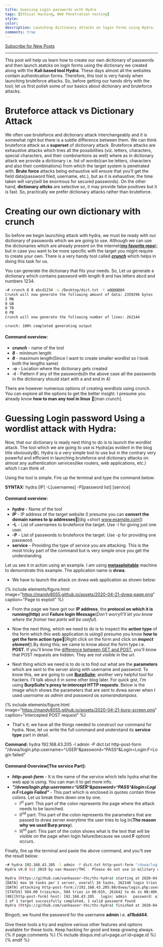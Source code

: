 ```yaml
---
title: Guessing Login passwords with Hydra
tags: [Ethical Hacking, Web Penetration testing]
style:
color:
description: Launching dictionary attacks on login forms using Hydra.
comments: true
---
```


<a class="text-center" href="https://feedburner.google.com/fb/a/mailverify?uri=Mandy8055&amp;loc=en_US" onclick="window.open(this.href, 'subscribe',
    'left=20,top=20,width=500,height=500,toolbar=1,resizable=0'); return false;">Subscribe for New Posts</a>
    
---    

This post will help us learn how to create our own dictionary of passwords and then launch atatcks on login forms using the dictionary we created along with the **Kali based tool Hydra**. These days almost all the websites contain authentication forms. Therefore, this tool is very handy when launching bruteforce attacks. So, before getting our hands dirty with the tool; let us first polish some of our basics about dictionary and bruteforce attacks.

# Bruteforce attack vs Dictionary Attack
We often use bruteforce and dictionary attack interchangeably and it is somewhat right but there is a subtle difference between them. We can think bruteforce attack as a **superset** of dictionary attack. Bruteforce attacks are exhaustive attacks which tries all the possibilities (viz. letters, characters, special characters, and their combinartions as well) where as in dictionary attack we provide a dictionary i.e. list of words(can be letters, characters and also their combinations) from which the target system is penetrated with. **Brute force** attacks being exhaustive will ensure that you'll get the field data(password filed, username, etc.), but as it is exhaustive; the time taken will vary(will be enormous for secured passwords). On the other hand, **dictionary attcks** are selective so, it may provide false positives but it is fast. So, practically we prefer dictionary attacks rather than bruteforce.

# Creating our own dictionary with crunch
So before we begin launching attack with hydra, we must be ready with our dictionary of passwords which we are going to use. Although we can use the dictionaries which are already present on the internet([**my favorite repo**](https://github.com/danielmiessler/SecLists)); but in case you want to be more specific with the target you might require to create your own. There is a very handy tool called [**_crunch_**](https://www.google.com/url?sa=t&rct=j&q=&esrc=s&source=web&cd=15&cad=rja&uact=8&ved=2ahUKEwigneWshvnoAhUlzTgGHREsBv4QFjAOegQIDRAR&url=https%3A%2F%2Fwww.hackingtutorials.org%2Fgeneral-tutorials%2Fcrunch-password-list-generation%2F&usg=AOvVaw0BMw909BGMczMnzcP93BFO) which helps in doing this task for us.

You can generate the dictionary that fits your needs. So, Let us generate a dictionary which contains password with length 8 and has letters abcd and numbers 1234. 
```bash
~# crunch 8 8 abcd1234 -o /Desktop/dict.txt -t a@@@@@@4
Crunch will now generate the following amount of data: 2359296 bytes
2 MB
0 GB
0 TB
0 PB
Crunch will now generate the following number of lines: 262144 

crunch: 100% completed generating output
```
#### Command overview:

* **_crunch_** - name of the tool
* **_8_** - minimum length
* **_8_** - maximum length(Since I want to create smaller wordlist so I took both the lengths same)
* **_-o_** - Location where the dictionary gets created
* **_-t_** - Pattern if any of the passwords(In the above case all the passwords in the dictionary should start with a and end in 4)

There are however numerous options of creating wordlists using crunch. You can explore all the options to get the better insight. I presume you already know **how to man any tool in linux** :thinking:[man crunch].

# Guessing Login password Using a wordlist attack with Hydra:
Now, that our dictionary is ready next thing to do is to launch the wordlist attack. The tool which we are going to use is Hydra(as evident in the blog title obviously:sweat_smile:). Hydra is a very simple tool to use but in the contrary very powerful and efficient in launching bruteforce and dictionary attacks on almost any authentication services(like routers, web applications, etc.) which I can think of.

Using the tool is simple. Fire up the terminal and type the command below:

**SYNTAX:** hydra [IP] -L[usernames] -P[password list] [service]
#### Command overview:
* **_hydra_** - Name of the tool
* **_IP_** - IP address of the target website (I presume you can **convert the domain names to ip addresses**:thinking:[dig +short www.example.com]) 
* **-L** - List of usernames to bruteforce the target. Use -l for giving just one user.
* **-P** - List of passwords to bruteforce the target. Use -p for providing one password.
* **service** - Providing the type of service you are attacking. This is the most tricky part of the command but is very simple once you get the understanding.

Let us see it in action using an example. I am using [**metasploitable**](https://information.rapid7.com/download-metasploitable-2017.html) machine to demonstrate this example. The application name is **dvwa**.

* We have to launch the attack on dvwa web application as shown below:

{% include elements/figure.html image="https://mandy8055.github.io/assets/2020-04-21-dvwa-page.png" caption="Page to exploit" %}

* From the page we have got our **IP address**, the **protocol on which it is running(http)** and **Failure login Message**(_Don't worry!I'll let you know where the fromer two parts will be useful_).

* Now the next thing, which we need to do is to inspect the **action type** of the form which this web application is using(I presume you know **how to get the form action type**:thinking:[Right click on the form and click on **_inspect element_**]).By doing this; we came to know about the form type i.e. **POST**. If you'll know the [difference between GET and POST](https://www.google.com/url?sa=t&rct=j&q=&esrc=s&source=web&cd=12&cad=rja&uact=8&ved=2ahUKEwj8xJn8tfnoAhVUfisKHQZ1CoQQFjALegQIAhAB&url=https%3A%2F%2Fwww.w3schools.com%2Ftags%2Fref_httpmethods.asp&usg=AOvVaw1Jv4zkrWlgxGHp_1W9ypYB), you'll know that POST requests are hidden. They are not visible in the url.

* Next thing which we need is to do is to find out what are the **parameters** which are sent to the server along with username and password. To know this, we are going to use [**BurpSuite**](https://portswigger.net/burp); another very helpful tool for hackers. I'll talk about it in some other blog later. For quick gist, I'm using **BurpSuite's proxy to intercept HTTP requests**. Below is the image which shows the parameters that are sent to dvwa server when I used _username as admin and password as somerandompass_.

{% include elements/figure.html image="https://mandy8055.github.io/assets/2020-04-21-burp-screen.png" caption="Intercepted POST request" %}

* That's it; we have all the things needed to construct our command for hydra. Now, let us write the full command and understand its **service type** part in detail.

**Command:** hydra 192.168.43.205 -l admin -P dict.txt http-post-form "/dvwa/login.php:username=^USER^&password=^PASS^&Login=Login:F=Login failed"

#### Command Overview[The service Part]:

* **_http-post-form_** - It is the name of the service which tells hydra what the web app is using. You can man it to get more info.
* **_"/dvwa/login.php:username=^USER^&password=^PASS^&login=Login:F=Login Failed"_** - This part which is enclosed in quotes contain three colons. Let us break them down one by one.
    * I<sup>st</sup> part: This part of the colon represents the page where the attack needs to be launched.
    * II<sup>nd</sup> part: This part of the colon represents the parameters that are passed to dvwa server everytime the user tries to log in(**The reason why we used Burp proxy**).
    * III<sup>rd</sup> part: This part of the colon shows what is the text that will be visible on the page when login failure(because we used **F** option) occurs.

Finally, fire up the terminal and paste the above command, and you'll see the result below:

```bash
~# hydra 192.168.43.205 -l admin -P dict.txt http-post-form "/dvwa/login.php:username=^USER^&password=^PASS^&Login=Login:F=Login failed"
Hydra v9.0 (c) 2019 by van Hauser/THC - Please do not use in military or secret service organizations, or for illegal purposes.

Hydra (https://github.com/vanhauser-thc/thc-hydra) starting at 2020-04-21 16:14:47
[DATA] max 16 tasks per 1 server, overall 16 tasks, 262146 login tries (l:1/p:262146), ~16385 tries per task
[DATA] attacking http-post-form://192.168.43.205:80/dvwa/login.php:username=^USER^&password=^PASS^&Login=Login:F=Login failed
[STATUS] 504.00 tries/min, 504 tries in 00:01h, 261642 to do in 08:40h, 16 active
[80][http-post-form] host: 192.168.43.205   login: admin   password: a11bdd44
1 of 1 target successfully completed, 1 valid password found
Hydra (https://github.com/vanhauser-thc/thc-hydra) finished at 2020-04-21 16:16:02
```

Bingo:nerd_face:, we found the password for the username **admin** i.e. **a11bdd44**. 

Give these tools a try and explore various other features and options available for these tools. Keep hacking for good and keep growing always.
{% if page.comments %} {% include disqus.md url=page.url id=page.id %} {% endif %}



